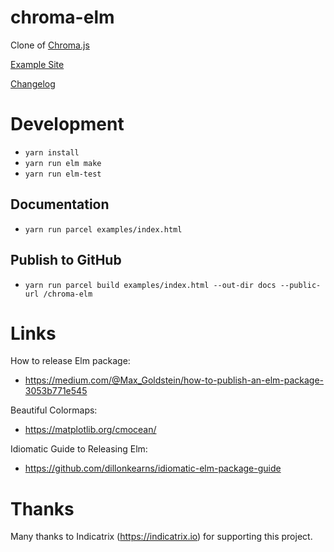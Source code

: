 # chroma-elm
Clone of [Chroma.js](https://gka.github.io/chroma.js)

[Example Site](https://newmana.github.io/chroma-elm/)

[Changelog](https://github.com/newmana/chroma-elm/blob/master/CHANGELOG.md)

# Development
- ```yarn install```
- ```yarn run elm make```
- ```yarn run elm-test```

## Documentation
- ```yarn run parcel examples/index.html```

## Publish to GitHub
- ```yarn run parcel build examples/index.html --out-dir docs --public-url /chroma-elm```

# Links

How to release Elm package:
- https://medium.com/@Max_Goldstein/how-to-publish-an-elm-package-3053b771e545

Beautiful Colormaps:
- https://matplotlib.org/cmocean/

Idiomatic Guide to Releasing Elm:
- https://github.com/dillonkearns/idiomatic-elm-package-guide

# Thanks

Many thanks to Indicatrix (https://indicatrix.io) for supporting this project.